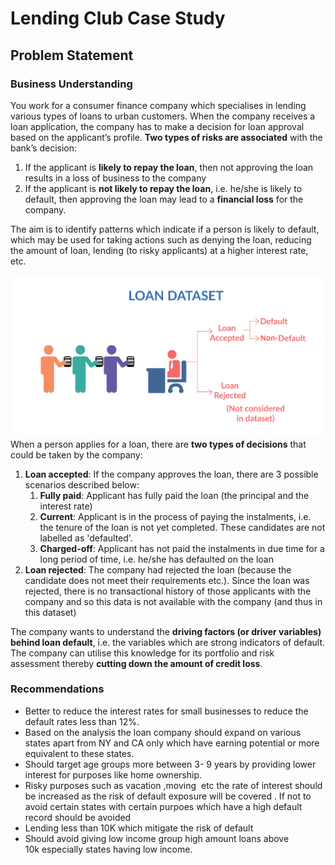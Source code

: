 # Lending Club Case Study
## Problem Statement

### Business Understanding
You work for a consumer finance company which specialises in lending various types of loans to urban customers. When the company receives a loan application, the company has to make a decision for loan approval based on the applicant’s profile. **Two types of risks are associated** with the bank’s decision:
1. If the applicant is **likely to repay the loan**, then not approving the loan results in a loss of business to the company 
2. If the applicant is **not likely to repay the loan**, i.e. he/she is likely to default, then approving the loan may lead to a **financial loss** for the company.

The aim is to identify patterns which indicate if a person is likely to default, which may be used for taking actions such as denying the loan, reducing the amount of loan, lending (to risky applicants) at a higher interest rate, etc.

 
 ![LendingClubCaseStudy](LendingClubCaseStudy.png)
 When a person applies for a loan, there are **two types of decisions** that could be taken by the company:
1. **Loan accepted**: If the company approves the loan, there are 3 possible scenarios described below:
    1. **Fully paid**: Applicant has fully paid the loan (the principal and the interest rate) 
    2. **Current**: Applicant is in the process of paying the instalments, i.e. the tenure of the loan is not yet completed. These candidates are not labelled as 'defaulted'.
    3. **Charged-off**: Applicant has not paid the instalments in due time for a long period of time, i.e. he/she has defaulted on the loan 
2. **Loan rejected**: The company had rejected the loan (because the candidate does not meet their requirements etc.). Since the loan was rejected, there is no transactional history of those applicants with the company and so this data is not available with the company (and thus in this dataset)
 
 The company wants to understand the **driving factors (or driver variables) behind loan default**, i.e. the variables which are strong indicators of default.  The company can utilise this knowledge for its portfolio and risk assessment thereby **cutting down the amount of credit loss**. 

### Recommendations
- Better to reduce the interest rates for small businesses to reduce the default rates less than 12%.
- Based on the analysis the loan company should expand on various states apart from NY and CA only which have earning potential or more equivalent to these states.
- Should target age groups more between 3- 9 years by providing lower interest for purposes like home ownership.
- Risky purposes such as vacation ,moving  etc the rate of interest should be increased as the risk of default exposure will be covered . If not to avoid certain states with certain purpoes which have a high default record should be avoided
- Lending less than 10K which mitigate the risk of default
- Should avoid giving low income group high amount loans above 10k especially states having low income.
